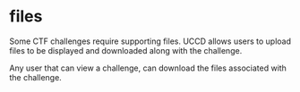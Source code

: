 # files
Some CTF challenges require supporting files. UCCD allows users to upload files to be displayed and downloaded along with the challenge.

Any user that can view a challenge, can download the files associated with the challenge.